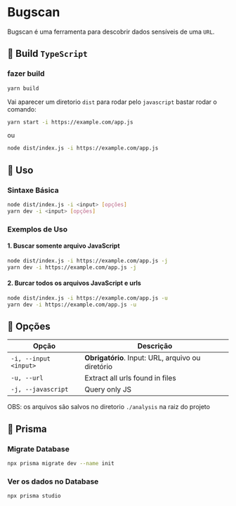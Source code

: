 # Bugscan

Bugscan é uma ferramenta para descobrir dados sensíveis de uma `URL`.

## 🚀 Build `TypeScript`

### fazer build

```bash
yarn build
```

Vai aparecer um diretorio `dist` para rodar pelo `javascript` bastar rodar o comando:

```bash
yarn start -i https://example.com/app.js
```

ou

```bash
node dist/index.js -i https://example.com/app.js
```

## 🚀 Uso

### Sintaxe Básica

```bash
node dist/index.js -i <input> [opções]
yarn dev -i <input> [opções]
```

### Exemplos de Uso

#### 1. Buscar somente arquivo JavaScript

```bash
node dist/index.js -i https://example.com/app.js -j
yarn dev -i https://example.com/app.js -j
```

#### 2. Burcar todos os arquivos JavaScript e urls

```bash
node dist/index.js -i https://example.com/app.js -u
yarn dev -i https://example.com/app.js -u
```

<!-- #### 4. Analisar todos os arquivos JavaScript e retorna todas as urls encontrado com filtro

```bash
node dist/index.js -i https://example.com/app.js -U 'app.exemplo.com, api.exemplo.com'
yarn dev -i https://example.com/app.js -U 'app.exemplo.com, api.exemplo.com'
``` -->

## 🔧 Opções

| Opção                 | Descrição                                         |
| --------------------- | ------------------------------------------------- |
| `-i, --input <input>` | **Obrigatório**. Input: URL, arquivo ou diretório |
| `-u, --url`           | Extract all urls found in files                   |
| `-j, --javascript`    | Query only JS                                     |

OBS: os arquivos são salvos no diretorio `./analysis` na raiz do projeto

## 🚀 Prisma

### Migrate Database

```bash
npx prisma migrate dev --name init
```

### Ver os dados no Database

```bash
npx prisma studio
```
